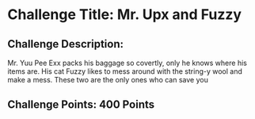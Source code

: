 # Challenge Title: Mr. Upx and Fuzzy

## Challenge Description:
Mr. Yuu Pee Exx packs his baggage so covertly, only he knows where his items are.  His cat Fuzzy likes to mess around with the string-y wool and make a mess. These two are the only ones who can save you

## Challenge Points: 400 Points